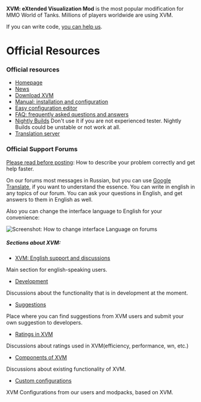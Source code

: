 **XVM: eXtended Visualization Mod** is the most popular modification for MMO World of Tanks.
Millions of players worldwide are using XVM.

If you can write code, [you can help us](https://confluence.atlassian.com/display/BITBUCKET/Work+with+pull+requests).

# Official Resources

### Official resources

* [Homepage](http://www.modxvm.com/)
* [News](http://www.modxvm.com/en/news/)
* [Download XVM](http://www.modxvm.com/en/download-xvm/)
* [Manual: installation and configuration](http://www.modxvm.com/en/xvm-installation-and-settings/)
* [Easy configuration editor](http://www.modxvm.com/en/xvm-xvm-xvmconf-configuration-editor/)
* [FAQ: frequently asked questions and answers](http://www.modxvm.com/en/faq/)
* [Nightly Builds](http://nightly.modxvm.com/) Don't use it if you are not experienced tester. Nightly Builds could be unstable or not work at all.
* [Translation server](http://translation.by-reservation.com/)

### Official Support Forums

[Please read before posting](http://www.koreanrandom.com/forum/topic/14300-please-read-before-posting-how-to-describe-your-problem-correctly-and-get-help-faster/): How to describe your problem correctly and get help faster.

On our forums most messages in Russian, but you can use [Google Translate](https://translate.google.com/), if you want to understand the essence.
You can write in english in any topics of our forum. You can ask your questions in English, and get answers to them in English as well.

Also you can change the interface language to English for your convenience:

![Screenshot: How to change interface Language on forums](http://www.modxvm.com/assets/additional/kr.cm_lang_menu.png)

##### Sections about XVM:

* [XVM: English support and discussions](http://www.koreanrandom.com/forum/forum/57-xvm-english-support-and-discussions/)

Main section for english-speaking users.

* [Development](http://www.koreanrandom.com/forum/forum/56-%D1%80%D0%B0%D0%B7%D1%80%D0%B0%D0%B1%D0%BE%D1%82%D0%BA%D0%B0-development/)

Discussions about the functionality that is in development at the moment.

* [Suggestions](http://www.koreanrandom.com/forum/forum/49-%D0%BF%D1%80%D0%B5%D0%B4%D0%BB%D0%BE%D0%B6%D0%B5%D0%BD%D0%B8%D1%8F-suggestions/)

Place where you can find suggestions from XVM users and submit your own suggestion to developers.

* [Ratings in XVM](http://www.koreanrandom.com/forum/forum/55-%D1%80%D0%B5%D0%B9%D1%82%D0%B8%D0%BD%D0%B3%D0%B8-%D0%B2-xvm-ratings-in-xvm/)

Discussions about ratings used in XVM(efficiency, performance, wn, etc.)

* [Components of XVM](http://www.koreanrandom.com/forum/forum/54-%D0%BA%D0%BE%D0%BC%D0%BF%D0%BE%D0%BD%D0%B5%D0%BD%D1%82%D1%8B-xvm-components-of-xvm/)

Discussions about existing functionality of XVM.

* [Custom configurations](http://www.koreanrandom.com/forum/forum/50-%D0%BA%D0%BE%D0%BD%D1%84%D0%B8%D0%B3%D1%83%D1%80%D0%B0%D1%86%D0%B8%D0%B8-xvm-custom-configurations/)

XVM Configurations from our users and modpacks, based on XVM.